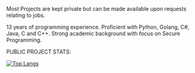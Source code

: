 Most Projects are kept private but can be made available upon requests relating to jobs.

13 years of programming experience.
Proficient with Python, Golang, C#, Java, C and C++.
Strong academic background with focus on Secure Programming.





PUBLIC PROJECT STATS:




[![Top Langs](https://github-readme-stats.vercel.app/api/top-langs/?username=tychurch01)](https://github.com/anuraghazra/github-readme-stats)
